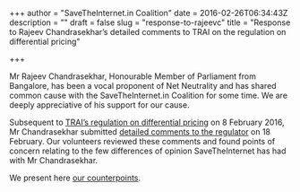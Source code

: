 +++
author = "SaveTheInternet.in Coalition"
date = 2016-02-26T06:34:43Z
description = ""
draft = false
slug = "response-to-rajeevc"
title = "Response to Rajeev Chandrasekhar’s detailed comments to TRAI on the regulation on differential pricing"

+++


Mr Rajeev Chandrasekhar, Honourable Member of Parliament from Bangalore, has been a vocal proponent of Net Neutrality and has shared common cause with the SaveTheInternet.in Coalition for some time. We are deeply appreciative of his support for our cause.

Subsequent to [TRAI’s regulation on differential pricing](http://www.trai.gov.in/WriteReadData/WhatsNew/Documents/Regulation_Data_Service.pdf) on 8 February 2016, Mr Chandrasekhar submitted [detailed comments to the regulator](http://rajeev.in/rajeev_writes/Discriminatory_Tariffs/Letter_to_TRAI_Chairman_Detailed_Comments_on_TRAI_Order_Feb182016.pdf) on 18 February. Our volunteers reviewed these comments and found points of concern relating to the few differences of opinion SaveTheInternet has had with Mr Chandrasekhar.

We present here [our counterpoints](https://docs.google.com/document/d/1g8uh0_d_uIhr4xKJuO1qcI_LoX_j4Mw4sWm0RF6jaD8/edit?usp=sharing).

